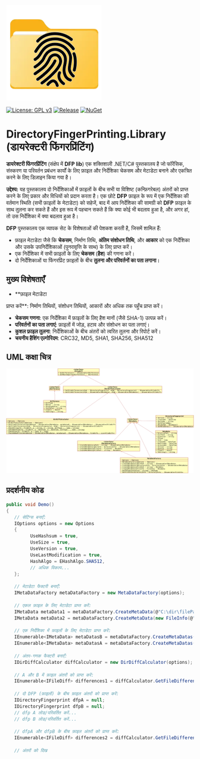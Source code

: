 ![logo](https://raw.githubusercontent.com/pediRAM/DirectoryFingerPrintingLibrary/main/Documentation/icon.png)

[![License: GPL v3](https://img.shields.io/badge/License-GPLv3-blue.svg)](https://www.gnu.org/licenses/gpl-3.0)
[![Release](https://img.shields.io/github/release/pediRAM/DirectoryFingerPrintingLibrary.svg?sort=semver)](https://github.com/pediRAM/DirectoryFingerPrintingLibrary/releases)
[![NuGet](https://img.shields.io/nuget/v/DirectoryFingerPrinting.Library)](https://www.nuget.org/packages/DirectoryFingerPrinting.Library)

# DirectoryFingerPrinting.Library (डायरेक्टरी फिंगरप्रिंटिंग)
**डायरेक्टरी फिंगरप्रिंटिंग** (संक्षेप में **DFP lib**) एक शक्तिशाली .NET/C# पुस्तकालय है जो फॉरेंसिक, संस्करण या परिवर्तन प्रबंधन कार्यों के लिए फ़ाइल और निर्देशिका चेकसम और मेटाडेटा बनाने और एकत्रित करने के लिए डिज़ाइन किया गया है।

**उद्देश्य:** यह पुस्तकालय दो निर्देशिकाओं में फ़ाइलों के बीच सभी या विशिष्ट (कन्फ़िगरेबल) अंतरों को प्राप्त करने के लिए प्रकार और विधियों को प्रदान करता है। एक छोटे **DFP** फ़ाइल के रूप में एक निर्देशिका की वर्तमान स्थिति (सभी फ़ाइलों के मेटाडेटा) को सहेजें, बाद में आप निर्देशिका की सामग्री को **DFP** फ़ाइल के साथ तुलना कर सकते हैं और इस रूप में पहचान सकते हैं कि क्या कोई भी बदलाव हुआ है, और अगर हां, तो उस निर्देशिका में क्या बदलाव हुआ है।

**DFP** पुस्तकालय एक व्यापक सेट के विशेषताओं की पेशकश करती है, जिसमें शामिल हैं:

- फ़ाइल मेटाडेटा जैसे कि **चेकसम**, निर्माण तिथि, **अंतिम संशोधन तिथि**, और **आकार** को एक निर्देशिका और उसके उपनिर्देशिकाओं (पुनरावृत्ति के साथ) के लिए प्राप्त करें।
- एक निर्देशिका में सभी फ़ाइलों के लिए **चेकसम** (**हैश**) की गणना करें।
- दो निर्देशिकाओं या फिंगरप्रिंट फ़ाइलों के बीच **तुलना और परिवर्तनों का पता लगाना**।

## मुख्य विशेषताएँ
- **फ़ाइल मेटाडेटा

 प्राप्त करें**: निर्माण तिथियों, संशोधन तिथियों, आकारों और अधिक तक पहुँच प्राप्त करें।
- **चेकसम गणना**: एक निर्देशिका में फ़ाइलों के लिए हैश मानों (जैसे SHA-1) उत्पन्न करें।
- **परिवर्तनों का पता लगाएं**: फ़ाइलों में जोड़, हटाव और संशोधन का पता लगाएं।
- **कुशल फ़ाइल तुलना**: निर्देशिकाओं के बीच अंतरों को त्वरित तुलना और रिपोर्ट करें।
- **चयनीय हैशिंग एल्गोरिदम**: CRC32, MD5, SHA1, SHA256, SHA512

## UML कक्षा चित्र
![UML कक्षा चित्र](UML_Class_Diagram.png)

## प्रदर्शनीय कोड
```cs
public void Demo()
{
   // सेटिंग्स बनाएँ:
   IOptions options = new Options
   {
         UseHashsum = true,
         UseSize = true,
         UseVersion = true,
         UseLastModification = true,
         HashAlgo = EHashAlgo.SHA512,
         // अधिक विकल्प...
   };

   // मेटाडेटा फैक्टरी बनाएँ:
   IMetaDataFactory metaDataFactory = new MetaDataFactory(options);

   // एकल फ़ाइल के लिए मेटाडेटा प्राप्त करें:
   IMetaData metaData1 = metaDataFactory.CreateMetaData(@"C:\dir\filePath.ext");
   IMetaData metaData2 = metaDataFactory.CreateMetaData(new FileInfo(@"C:\dir\filePath.ext"));

   // एक निर्देशिका में फ़ाइलों के लिए मेटाडेटा प्राप्त करें:
   IEnumerable<IMetaData> metaDatasB = metaDataFactory.CreateMetaDatas(@"C:\dirPath");
   IEnumerable<IMetaData> metaDatasA = metaDataFactory.CreateMetaDatas(new DirectoryInfo(@"C:\dirPath"));

   // अंतर-गणक फैक्टरी बनाएँ:
   IDirDiffCalculator diffCalculator = new DirDiffCalculator(options);

   // A और B में फ़ाइल अंतरों को प्राप्त करें:
   IEnumerable<IFileDiff> differences1 = diffCalculator.GetFileDifferencies(metaDatasA, metaDatasB);

   // दो DFP (फ़ाइलों) के बीच फ़ाइल अंतरों को प्राप्त करें:
   IDirectoryFingerprint dfpA = null;
   IDirectoryFingerprint dfpB = null;
   // dfp A लोड/परिवर्तित करें...
   // dfp B लोड/परिवर्तित करें...

   // dfpA और dfpB के बीच फ़ाइल अंतरों को प्राप्त करें:
   IEnumerable<IFileDiff> differences2 = diffCalculator.GetFileDifferencies(dfpA, dfpB);

   // अंतरों को दिख
   ```
